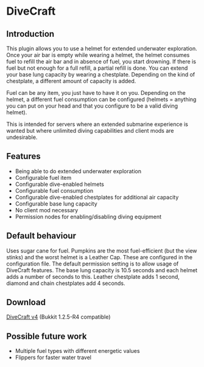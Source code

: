 DiveCraft
=======
Introduction
-----------------
This plugin allows you to use a helmet for extended underwater exploration.
Once your air bar is empty while wearing a helmet, the helmet consumes fuel to
refill the air bar and in absence of fuel, you start drowning. If there is fuel
but not enough for a full refill, a partial refill is done. You can extend your
base lung capacity by wearing a chestplate. Depending on the kind of
chestplate, a different amount of capacity is added.

Fuel can be any item, you just have to have it on you. Depending on the helmet,
a different fuel consumption can be configured (helmets = anything you can put
on your head and that you configure to be a valid diving helmet).

This is intended for servers where an extended submarine experience is wanted
but where unlimited diving capabilities and client mods are undesirable.

Features
-------------
* Being able to do extended underwater exploration
* Configurable fuel item
* Configurable dive-enabled helmets
* Configurable fuel consumption
* Configurable dive-enabled chestplates for additional air capacity
* Configurable base lung capacity
* No client mod necessary
* Permission nodes for enabling/disabling diving equipment

Default behaviour
-------------------------
Uses sugar cane for fuel. Pumpkins are the most fuel-efficient (but the view
stinks) and the worst helmet is a Leather Cap. These are configured in the
configuration file. The default permission setting is to allow usage of
DiveCraft features. The base lung capacity is 10.5 seconds and each helmet adds
a number of seconds to this.  Leather chestplate adds 1 second, diamond and
chain chestplates add 4 seconds.

Download
---------------
[DiveCraft v4](https://github.com/downloads/wthys/DiveCraft/DiveCraft.v4.jar) (Bukkit 1.2.5-R4 compatible)

Possible future work
---------
* Multiple fuel types with different energetic values
* Flippers for faster water travel
